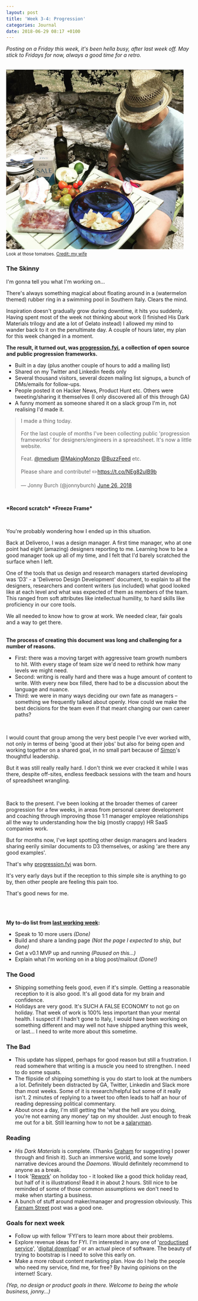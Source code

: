 ```yaml
---
layout: post
title: 'Week 3-4: Progression'
categories: Journal
date: 2018-06-29 08:17 +0100
---
```


_Posting on a Friday this week, it's been hella busy, after last week off. May stick to Fridays for now, always a good time for a retro._

<br>
<img style="max-width: 30rem;" src="/assets/img/journal/salad.png">
<br>
<small>Look at those tomatoes. <a href="https://www.instagram.com/karenbrotherton/">Credit: my wife</a></small>

### The Skinny
I'm gonna tell you what I'm working on...

There's always something magical about floating around in a (watermelon themed) rubber ring in a swimming pool in Southern Italy. Clears the mind.

Inspiration doesn't gradually grow during downtime, it hits you suddenly. Having spent most of the week not thinking about work (I finished His Dark Materials trilogy and ate a lot of Gelato instead) I allowed my mind to wander back to it on the penultimate day. A couple of hours later, my plan for this week changed in a moment.

**The result, it turned out, was [progression.fyi](http://progression.fyi), a collection of open source and public progression frameworks.**

- Built in a day (plus another couple of hours to add a mailing list)
- Shared on my Twitter and Linkedin feeds only
- Several thousand visitors, several dozen mailing list signups, a bunch of DMs/emails for follow-ups.
- People posted it on Hacker News, Product Hunt etc. Others were tweeting/sharing it themselves (I only discovered all of this through GA)
- A funny moment as someone shared it on a slack group I'm in, not realising I'd made it.

<blockquote class="twitter-tweet" data-lang="en"><p lang="en" dir="ltr">I made a thing today. <br><br>For the last couple of months I&#39;ve been collecting public &#39;progression frameworks&#39; for designers/engineers in a spreadsheet. It&#39;s now a little website. <br><br>Feat. <a href="https://twitter.com/Medium?ref_src=twsrc%5Etfw">@medium</a> <a href="https://twitter.com/MakingMonzo?ref_src=twsrc%5Etfw">@MakingMonzo</a> <a href="https://twitter.com/BuzzFeed?ref_src=twsrc%5Etfw">@BuzzFeed</a> etc.<br><br>Please share and contribute! ✏️<a href="https://t.co/NEg82ulB9b">https://t.co/NEg82ulB9b</a></p>&mdash; Jonny Burch (@jonnyburch) <a href="https://twitter.com/jonnyburch/status/1011666042295345152?ref_src=twsrc%5Etfw">June 26, 2018</a></blockquote>
<script async src="https://platform.twitter.com/widgets.js" charset="utf-8"></script>


<div>
<br>
<p><b>*Record scratch* *Freeze Frame*</b></p>
<br>
</div>

You're probably wondering how I ended up in this situation.

Back at Deliveroo, I was a design manager. A first time manager, who at one point had eight (amazing) designers reporting to me. Learning how to be a good manager took up all of my time, and I felt that I'd barely scratched the surface when I left.

One of the tools that us design and research managers started developing was 'D3' - a 'Deliveroo Design Development' document, to explain to all the designers, researchers and content writers (us included) what good looked like at each level and what was expected of them as members of the team. This ranged from soft attributes like intellectual humility, to hard skills like proficiency in our core tools.

We all needed to know how to grow at work. We needed clear, fair goals and a way to get there.
<br>
<br>

**The process of creating this document was long and challenging for a number of reasons.**
- First: there was a moving target with aggressive team growth numbers to hit. With every stage of team size we'd need to rethink how many levels we might need.
- Second: writing is really hard and there was a huge amount of content to write. With every new box filled, there had to be a discussion about the language and nuance.
- Third: we were in many ways deciding our own fate as managers – something we frequently talked about openly. How could we make the best decisions for the team even if that meant changing our own career paths?

<br>

I would count that group among the very best people I've ever worked with, not only in terms of being 'good at their jobs' but also for being open and working together on a shared goal, in no small part because of [Simon](https://twitter.com/simonrohrbach)'s thoughtful leadership.

But it was still really really hard. I don't think we ever cracked it while I was there, despite off-sites, endless feedback sessions with the team and hours of spreadsheet wrangling.

<br>

Back to the present. I've been looking at the broader themes of career progression for a few weeks, in areas from personal career development and coaching through improving those 1:1 manager employee relationships all the way to understanding how the big (mostly crappy) HR SaaS companies work.

But for months now, I've kept spotting other design managers and leaders sharing eerily similar documents to D3 themselves, or asking 'are there any good examples'.

That's why [progression.fyi](http://progression.fyi) was born.

It's very early days but if the reception to this simple site is anything to go by, then other people are feeling this pain too.

That's good news for me.


<br>
<br>




**My to-do list from [last working week](/week2):**
* Speak to 10 more users _(Done)_
* Build and share a landing page _(Not the page I expected to ship, but done)_
* Get a v0.1 MVP up and running _(Paused on this...)_
* Explain what I'm working on in a blog post/mailout _(Done!)_

### The Good

- Shipping something feels good, even if it's simple. Getting a reasonable reception to it is also good. It's all good data for my brain and confidence.
- Holidays are very good. It's SUCH A FALSE ECONOMY to not go on holiday. That week of work is 100% less important than your mental health. I suspect if I hadn't gone to Italy, I would have been working on something different and may well not have shipped anything this week, or last... I need to write more about this sometime.

### The Bad

- This update has slipped, perhaps for good reason but still a frustration. I read somewhere that writing is a muscle you need to strengthen. I need to do some squats.
- The flipside of shipping something is you do start to look at the numbers a lot. Definitely been distracted by GA, Twitter, Linkedin and Slack more than most weeks. Some of it is research/helpful but some of it really isn't. 2 minutes of replying to a tweet too often leads to half an hour of reading depressing political commentary.
- About once a day, I'm still getting the 'what the hell are you doing, you're not earning any money' tap on my shoulder. Just enough to freak me out for a bit. Still learning how to not be a [salaryman](https://en.wikipedia.org/wiki/Salaryman).

### Reading

- _His Dark Materials_ is complete. (Thanks [Graham](https://twitter.com/graywinpat) for suggesting I power through and finish it). Such an immersive world, and some lovely narrative devices around the _Daemons_. Would definitely recommend to anyone as a break.
- I took '[Rework](https://www.amazon.co.uk/ReWork-Change-Way-Work-Forever-ebook/dp/B003ELY7PG/ref=sr_1_1?ie=UTF8&qid=1530261267&sr=8-1&keywords=rework+book)' on holiday too - it looked like a good thick holiday read, but half of it is illustrations! Read it in about 2 hours. Still nice to be reminded of some of those common assumptions we don't need to make when starting a business.
- A bunch of stuff around maker/manager and progression obviously. This [Farnam Street](https://fs.blog/2017/12/maker-vs-manager/) post was a good one.

### Goals for next week
- Follow up with fellow 'FYI'ers to learn more about their problems.
- Explore revenue ideas for FYI. I'm interested in any one of '[productised service](https://www.indiehackers.com/@Vinrob/how-i-built-my-mvp-in-5-hours-and-got-to-10k-mrr-in-2-months-cf013aa198)', '[digital download](https://stackingthebricks.com/guides/24-hour-product-journal/)' or an actual piece of software. The beauty of trying to bootstrap is I need to solve this early on.
- Make a more robust content marketing plan. How do I help the people who need my service, find me, for free? By having opinions on the internet! Scary.

_(Yep, no design or product goals in there. Welcome to being the whole business, jonny...)_
